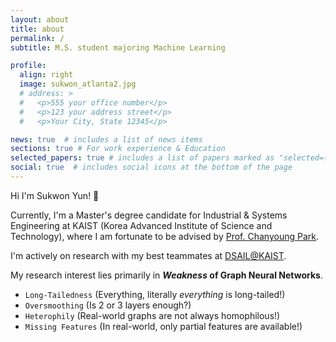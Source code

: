 ```yaml
---
layout: about
title: about
permalink: /
subtitle: M.S. student majoring Machine Learning

profile:
  align: right
  image: sukwon_atlanta2.jpg
  # address: >
  #   <p>555 your office number</p>
  #   <p>123 your address street</p>
  #   <p>Your City, State 12345</p>

news: true  # includes a list of news items
sections: true # For work experience & Education
selected_papers: true # includes a list of papers marked as "selected={true}"
social: true  # includes social icons at the bottom of the page
---
```


Hi I'm Sukwon Yun! 👋

Currently, I'm a Master's degree candidate for Industrial & Systems Engineering at KAIST (Korea Advanced Institute of Science and Technology),
where I am fortunate to be advised by [Prof. Chanyoung Park](http://dsail.kaist.ac.kr/professor/).

I'm actively on research with my best teammates at [DSAIL@KAIST](http://dsail.kaist.ac.kr/).

My research interest lies primarily in ***Weakness* of Graph Neural Networks**.

- ``Long-Tailedness`` (Everything, literally *everything* is long-tailed!)
- ``Oversmoothing`` (Is 2 or 3 layers enough?)
- ``Heterophily`` (Real-world graphs are not always homophilous!)
- ``Missing Features`` (In real-world, only partial features are available!)
